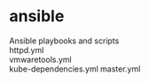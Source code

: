 # ansible
Ansible playbooks and scripts  
httpd.yml  
vmwaretools.yml  
kube-dependencies.yml
master.yml
